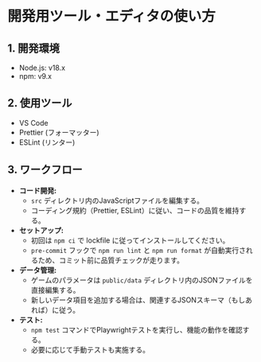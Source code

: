 # 開発用ツール・エディタの使い方

## 1. 開発環境
- Node.js: v18.x
- npm: v9.x

## 2. 使用ツール
- VS Code
- Prettier (フォーマッター)
- ESLint (リンター)

## 3. ワークフロー

- **コード開発:**
  - `src` ディレクトリ内のJavaScriptファイルを編集する。
  - コーディング規約（Prettier, ESLint）に従い、コードの品質を維持する。
- **セットアップ:**
  - 初回は `npm ci` で lockfile に従ってインストールしてください。
  - `pre-commit` フックで `npm run lint` と `npm run format` が自動実行されるため、コミット前に品質チェックが走ります。
- **データ管理:**
  - ゲームのパラメータは `public/data` ディレクトリ内のJSONファイルを直接編集する。
  - 新しいデータ項目を追加する場合は、関連するJSONスキーマ（もしあれば）に従う。
- **テスト:**
  - `npm test` コマンドでPlaywrightテストを実行し、機能の動作を確認する。
  - 必要に応じて手動テストも実施する。